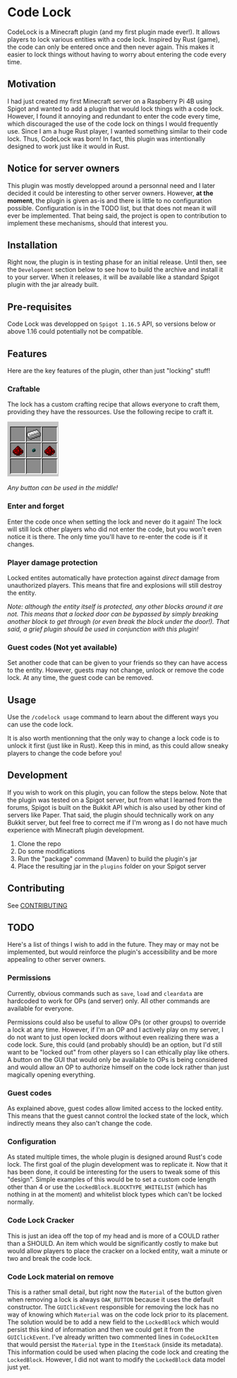 # Code Lock

CodeLock is a Minecraft plugin (and my first plugin made ever!). It allows players to lock various entities with a code lock. Inspired by Rust (game), the code can only be entered once and then never again. This makes it easier to lock things without having to worry about entering the code every time.

## Motivation

I had just created my first Minecraft server on a Raspberry Pi 4B using Spigot and wanted to add a plugin that would lock things with a code lock. However, I found it annoying and redundant to enter the code every time, which discouraged the use of the code lock on things I would frequently use. Since I am a huge Rust player, I wanted something similar to their code lock. Thus, CodeLock was born! In fact, this plugin was intentionally designed to work just like it would in Rust.

## Notice for server owners

This plugin was mostly developped around a personnal need and I later decided it could be interesting to other server owners. However, **at the moment**, the plugin is given as-is and there is little to no configuration possible. Configuration is in the TODO list, but that does not mean it will ever be implemented. That being said, the project is open to contribution to implement these mechanisms, should that interest you.

## Installation

Right now, the plugin is in testing phase for an initial release. Until then, see the `Development` section below to see how to build the archive and install it to your server. When it releases, it will be available like a standard Spigot plugin with the jar already built.

## Pre-requisites

Code Lock was developped on `Spigot 1.16.5` API, so versions below or above 1.16 could potentially not be compatible.

## Features

Here are the key features of the plugin, other than just "locking" stuff!

### Craftable

The lock has a custom crafting recipe that allows everyone to craft them, providing they have the ressources. Use the following recipe to craft it.

![CodeLock Recipe](recipe.png)

_Any button can be used in the middle!_

### Enter and forget

Enter the code once when setting the lock and never do it again! The lock will still lock other players who did not enter the code, but you won't even notice it is there. The only time you'll have to re-enter the code is if it changes.

### Player damage protection

Locked entites automatically have protection against _direct_ damage from unauthorized players. This means that fire and explosions will still destroy the entity.

_Note: although the entity itself is protected, any other blocks around it are not. This means that a locked door can be bypassed by simply breaking another block to get through (or even break the block under the door!). That said, a grief plugin should be used in conjunction with this plugin!_

### Guest codes (Not yet available)

Set another code that can be given to your friends so they can have access to the entity. However, guests may not change, unlock or remove the code lock. At any time, the guest code can be removed.

## Usage

Use the `/codelock usage` command to learn about the different ways you can use the code lock.

It is also worth mentionning that the only way to change a lock code is to unlock it first (just like in Rust). Keep this in mind, as this could allow sneaky players to change the code before you!

## Development

If you wish to work on this plugin, you can follow the steps below. Note that the plugin was tested on a Spigot server, but from what I learned from the forums, Spigot is built on the Bukkit API which is also used by other kind of servers like Paper. That said, the plugin should technically work on any Bukkit server, but feel free to correct me if I'm wrong as I do not have much experience with Minecraft plugin development.

1. Clone the repo
2. Do some modifications
3. Run the "package" command (Maven) to build the plugin's jar
4. Place the resulting jar in the `plugins` folder on your Spigot server

## Contributing

See [CONTRIBUTING](CONTRIBUTING.md)

## TODO

Here's a list of things I wish to add in the future. They may or may not be implemented, but would reinforce the plugin's accessibility and be more appealing to other server owners.

### Permissions

Currently, obvious commands such as `save`, `load` and `cleardata` are hardcoded to work for OPs (and server) only. All other commands are available for everyone.

Permissions could also be useful to allow OPs (or other groups) to override a lock at any time. However, if I'm an OP and I actively play on my server, I do not want to just open locked doors without even realizing there was a code lock. Sure, this could (and probably should) be an option, but I'd still want to be "locked out" from other players so I can ethically play like others. A button on the GUI that would only be available to OPs is being considered and would allow an OP to authorize himself on the code lock rather than just magically opening everything.

### Guest codes

As explained above, guest codes allow limited access to the locked entity. This means that the guest cannot control the locked state of the lock, which indirectly means they also can't change the code.

### Configuration

As stated multiple times, the whole plugin is designed around Rust's code lock. The first goal of the plugin development was to replicate it. Now that it has been done, it could be interesting for the users to tweak some of this "design". Simple examples of this would be to set a custom code length other than 4 or use the `LockedBlock.BLOCKTYPE_WHITELIST` (which has nothing in at the moment) and whitelist block types which can't be locked normally.

### Code Lock Cracker

This is just an idea off the top of my head and is more of a COULD rather than a SHOULD. An item which would be significantly costly to make but would allow players to place the cracker on a locked entity, wait a minute or two and break the code lock.

### Code Lock material on remove

This is a rather small detail, but right now the `Material` of the button given when removing a lock is always `OAK_BUTTON` because it uses the default constructor. The `GUIClickEvent` responsible for removing the lock has no way of knowing which `Material` was on the code lock prior to its placement. The solution would be to add a new field to the `LockedBlock` which would persist this kind of information and then we could get it from the `GUIClickEvent`. I've already written two commented lines in `CodeLockItem` that would persist the `Material` type in the `ItemStack` (inside its metadata). This information could be used when placing the code lock and creating the `LockedBlock`. However, I did not want to modify the `LockedBlock` data model just yet.

